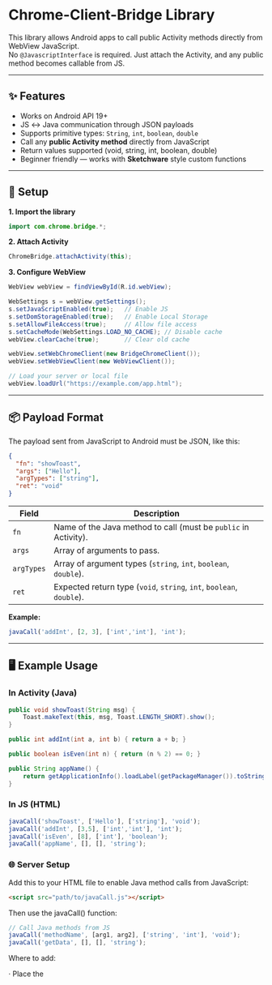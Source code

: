 # Chrome-Client-Bridge Library

This library allows Android apps to call public Activity methods directly from WebView JavaScript.  
No `@JavascriptInterface` is required. Just attach the Activity, and any public method becomes callable from JS.

---

## ✨ Features
- Works on Android API 19+
- JS ↔ Java communication through JSON payloads
- Supports primitive types: `String`, `int`, `boolean`, `double`
- Call any **public Activity method** directly from JavaScript
- Return values supported (void, string, int, boolean, double)
- Beginner friendly — works with **Sketchware** style custom functions

---

## 🚀 Setup

**1. Import the library**
```java
import com.chrome.bridge.*;
```

**2. Attach Activity**
```java
ChromeBridge.attachActivity(this);
```

**3. Configure WebView**
```java
WebView webView = findViewById(R.id.webView);

WebSettings s = webView.getSettings();
s.setJavaScriptEnabled(true);   // Enable JS
s.setDomStorageEnabled(true);   // Enable Local Storage
s.setAllowFileAccess(true);     // Allow file access
s.setCacheMode(WebSettings.LOAD_NO_CACHE); // Disable cache
webView.clearCache(true);       // Clear old cache

webView.setWebChromeClient(new BridgeChromeClient());
webView.setWebViewClient(new WebViewClient());

// Load your server or local file
webView.loadUrl("https://example.com/app.html");
```

---

## 📦 Payload Format  

The payload sent from JavaScript to Android must be JSON, like this:

```json
{
  "fn": "showToast",
  "args": ["Hello"],
  "argTypes": ["string"],
  "ret": "void"
}
```

| Field      | Description |
|------------|-------------|
| `fn`       | Name of the Java method to call (must be `public` in Activity). |
| `args`     | Array of arguments to pass. |
| `argTypes` | Array of argument types (`string`, `int`, `boolean`, `double`). |
| `ret`      | Expected return type (`void`, `string`, `int`, `boolean`, `double`). |

**Example:**  
```js
javaCall('addInt', [2, 3], ['int','int'], 'int');
```

---

## 🖥 Example Usage  

### In Activity (Java)  
```java
public void showToast(String msg) {
    Toast.makeText(this, msg, Toast.LENGTH_SHORT).show();
}

public int addInt(int a, int b) { return a + b; }

public boolean isEven(int n) { return (n % 2) == 0; }

public String appName() {
    return getApplicationInfo().loadLabel(getPackageManager()).toString();
}
```

### In JS (HTML)  
```js
javaCall('showToast', ['Hello'], ['string'], 'void');
javaCall('addInt', [3,5], ['int','int'], 'int');
javaCall('isEven', [8], ['int'], 'boolean');
javaCall('appName', [], [], 'string');
```

### 🌐 Server Setup

Add this to your HTML file to enable Java method calls from JavaScript:

```html
<script src="path/to/javaCall.js"></script>
```

Then use the javaCall() function:

```javascript
// Call Java methods from JS
javaCall('methodName', [arg1, arg2], ['string', 'int'], 'void');
javaCall('getData', [], [], 'string');
```

Where to add:

· Place the <script> tag in your HTML head or before closing body tag
· The javaCall.js file must be hosted on your server
· Call javaCall() anywhere in your JavaScript code after the script loads

File structure:

```
your-server.com/
├── index.html
├── js/
│   └── javaCall.js  ← Add this file
└── assets/
```

The javaCall.js file provides the bridge interface between your web content and Android Java methods.
